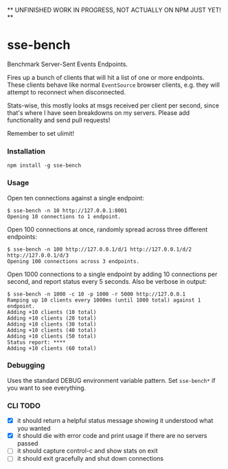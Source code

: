 ** UNFINISHED WORK IN PROGRESS, NOT ACTUALLY ON NPM JUST YET! **

# sse-bench
Benchmark Server-Sent Events Endpoints.

Fires up a bunch of clients that will hit a list of one or more endpoints.  
These clients behave like normal `EventSource` browser clients, e.g. they will attempt to reconnect when disconnected.

Stats-wise, this mostly looks at msgs received per client per second, since that's where I have seen breakdowns on my servers.  Please add functionality and send pull requests!

Remember to set ulimit!

### Installation

    npm install -g sse-bench

### Usage

Open ten connections against a single endpoint:

    $ sse-bench -n 10 http://127.0.0.1:8001
    Opening 10 connections to 1 endpoint.

Open 100 connections at once, randomly spread across three different endpoints:

    $ sse-bench -n 100 http://127.0.0.1/d/1 http://127.0.0.1/d/2 http://127.0.0.1/d/3
    Opening 100 connections across 3 endpoints.

Open 1000 connections to a single endpoint by adding 10 connections per second, and report status every 5 seconds.  Also be verbose in output:

    $ sse-bench -n 1000 -c 10 -p 1000 -r 5000 http://127.0.0.1
    Ramping up 10 clients every 1000ms (until 1000 total) against 1 endpoint.
    Adding +10 clients (10 total)
    Adding +10 clients (20 total)
    Adding +10 clients (30 total)
    Adding +10 clients (40 total)
    Adding +10 clients (50 total)
    Status report: ****
    Adding +10 clients (60 total)

### Debugging
Uses the standard DEBUG environment variable pattern.  Set `sse-bench*` if you want to see everything.

### CLI TODO

 - [x] it should return a helpful status message showing it understood what you wanted
 - [x] it should die with error code and print usage if there are no servers passed
 - [ ] it should capture control-c and show stats on exit
 - [ ] it should exit gracefully and shut down connections
